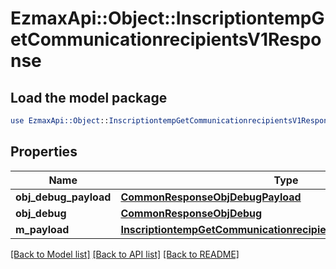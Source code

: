 # EzmaxApi::Object::InscriptiontempGetCommunicationrecipientsV1Response

## Load the model package
```perl
use EzmaxApi::Object::InscriptiontempGetCommunicationrecipientsV1Response;
```

## Properties
Name | Type | Description | Notes
------------ | ------------- | ------------- | -------------
**obj_debug_payload** | [**CommonResponseObjDebugPayload**](CommonResponseObjDebugPayload.md) |  | 
**obj_debug** | [**CommonResponseObjDebug**](CommonResponseObjDebug.md) |  | [optional] 
**m_payload** | [**InscriptiontempGetCommunicationrecipientsV1ResponseMPayload**](InscriptiontempGetCommunicationrecipientsV1ResponseMPayload.md) |  | 

[[Back to Model list]](../README.md#documentation-for-models) [[Back to API list]](../README.md#documentation-for-api-endpoints) [[Back to README]](../README.md)


